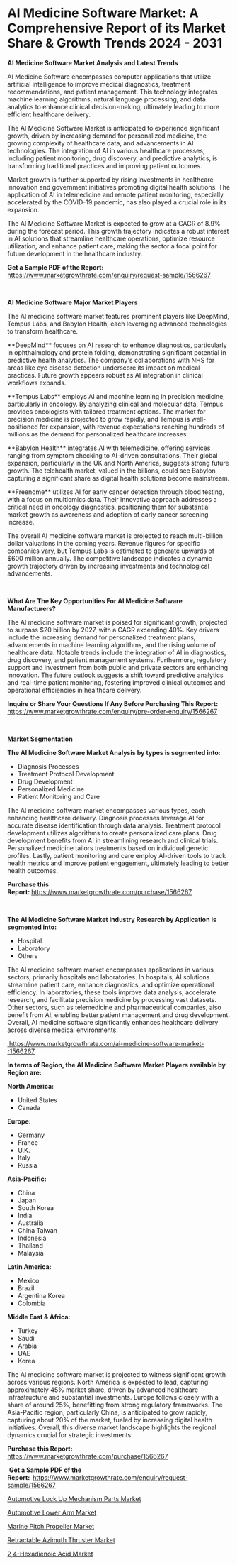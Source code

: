 <p><h1>AI Medicine Software Market: A Comprehensive Report of its Market Share & Growth Trends 2024 - 2031</h1></p><p><strong>AI Medicine Software Market Analysis and Latest Trends</strong></p>
<p><p>AI Medicine Software encompasses computer applications that utilize artificial intelligence to improve medical diagnostics, treatment recommendations, and patient management. This technology integrates machine learning algorithms, natural language processing, and data analytics to enhance clinical decision-making, ultimately leading to more efficient healthcare delivery.</p><p>The AI Medicine Software Market is anticipated to experience significant growth, driven by increasing demand for personalized medicine, the growing complexity of healthcare data, and advancements in AI technologies. The integration of AI in various healthcare processes, including patient monitoring, drug discovery, and predictive analytics, is transforming traditional practices and improving patient outcomes.</p><p>Market growth is further supported by rising investments in healthcare innovation and government initiatives promoting digital health solutions. The application of AI in telemedicine and remote patient monitoring, especially accelerated by the COVID-19 pandemic, has also played a crucial role in its expansion. </p><p>The AI Medicine Software Market is expected to grow at a CAGR of 8.9% during the forecast period. This growth trajectory indicates a robust interest in AI solutions that streamline healthcare operations, optimize resource utilization, and enhance patient care, making the sector a focal point for future development in the healthcare industry.</p></p>
<p><strong>Get a Sample PDF of the Report:&nbsp;</strong> <a href="https://www.marketgrowthrate.com/enquiry/request-sample/1566267">https://www.marketgrowthrate.com/enquiry/request-sample/1566267</a></p>
<p>&nbsp;</p>
<p><strong>AI Medicine Software Major Market Players</strong></p>
<p><p>The AI medicine software market features prominent players like DeepMind, Tempus Labs, and Babylon Health, each leveraging advanced technologies to transform healthcare.</p><p>**DeepMind** focuses on AI research to enhance diagnostics, particularly in ophthalmology and protein folding, demonstrating significant potential in predictive health analytics. The company's collaborations with NHS for areas like eye disease detection underscore its impact on medical practices. Future growth appears robust as AI integration in clinical workflows expands.</p><p>**Tempus Labs** employs AI and machine learning in precision medicine, particularly in oncology. By analyzing clinical and molecular data, Tempus provides oncologists with tailored treatment options. The market for precision medicine is projected to grow rapidly, and Tempus is well-positioned for expansion, with revenue expectations reaching hundreds of millions as the demand for personalized healthcare increases.</p><p>**Babylon Health** integrates AI with telemedicine, offering services ranging from symptom checking to AI-driven consultations. Their global expansion, particularly in the UK and North America, suggests strong future growth. The telehealth market, valued in the billions, could see Babylon capturing a significant share as digital health solutions become mainstream.</p><p>**Freenome** utilizes AI for early cancer detection through blood testing, with a focus on multiomics data. Their innovative approach addresses a critical need in oncology diagnostics, positioning them for substantial market growth as awareness and adoption of early cancer screening increase.</p><p>The overall AI medicine software market is projected to reach multi-billion dollar valuations in the coming years. Revenue figures for specific companies vary, but Tempus Labs is estimated to generate upwards of $600 million annually. The competitive landscape indicates a dynamic growth trajectory driven by increasing investments and technological advancements.</p></p>
<p>&nbsp;</p>
<p><strong>What Are The Key Opportunities For AI Medicine Software Manufacturers?</strong></p>
<p><p>The AI medicine software market is poised for significant growth, projected to surpass $20 billion by 2027, with a CAGR exceeding 40%. Key drivers include the increasing demand for personalized treatment plans, advancements in machine learning algorithms, and the rising volume of healthcare data. Notable trends include the integration of AI in diagnostics, drug discovery, and patient management systems. Furthermore, regulatory support and investment from both public and private sectors are enhancing innovation. The future outlook suggests a shift toward predictive analytics and real-time patient monitoring, fostering improved clinical outcomes and operational efficiencies in healthcare delivery.</p></p>
<p><strong>Inquire or Share Your Questions If Any Before Purchasing This Report:</strong> <a href="https://www.marketgrowthrate.com/enquiry/pre-order-enquiry/1566267">https://www.marketgrowthrate.com/enquiry/pre-order-enquiry/1566267</a></p>
<p>&nbsp;</p>
<p><strong>Market Segmentation</strong></p>
<p><strong>The AI Medicine Software Market Analysis by types is segmented into:</strong></p>
<p><ul><li>Diagnosis Processes</li><li>Treatment Protocol Development</li><li>Drug Development</li><li>Personalized Medicine</li><li>Patient Monitoring and Care</li></ul></p>
<p><p>The AI medicine software market encompasses various types, each enhancing healthcare delivery. Diagnosis processes leverage AI for accurate disease identification through data analysis. Treatment protocol development utilizes algorithms to create personalized care plans. Drug development benefits from AI in streamlining research and clinical trials. Personalized medicine tailors treatments based on individual genetic profiles. Lastly, patient monitoring and care employ AI-driven tools to track health metrics and improve patient engagement, ultimately leading to better health outcomes.</p></p>
<p><strong>Purchase this Report:&nbsp;</strong><a href="https://www.marketgrowthrate.com/purchase/1566267">https://www.marketgrowthrate.com/purchase/1566267</a></p>
<p>&nbsp;</p>
<p><strong>The AI Medicine Software Market Industry Research by Application is segmented into:</strong></p>
<p><ul><li>Hospital</li><li>Laboratory</li><li>Others</li></ul></p>
<p><p>The AI medicine software market encompasses applications in various sectors, primarily hospitals and laboratories. In hospitals, AI solutions streamline patient care, enhance diagnostics, and optimize operational efficiency. In laboratories, these tools improve data analysis, accelerate research, and facilitate precision medicine by processing vast datasets. Other sectors, such as telemedicine and pharmaceutical companies, also benefit from AI, enabling better patient management and drug development. Overall, AI medicine software significantly enhances healthcare delivery across diverse medical environments.</p></p>
<p><a href="https://www.marketgrowthrate.com/ai-medicine-software-market-r1566267">&nbsp;https://www.marketgrowthrate.com/ai-medicine-software-market-r1566267</a></p>
<p><strong>In terms of Region, the AI Medicine Software Market Players available by Region are:</strong></p>
<p>
    <p> <strong> North America: </strong>
        <ul>
            <li>United States</li>
            <li>Canada</li>
        </ul>
        </p> 
    <p> <strong> Europe: </strong>
        <ul>
            <li>Germany</li>
            <li>France</li>
            <li>U.K.</li>
            <li>Italy</li>
            <li>Russia</li>
        </ul>
        </p> 
    <p> <strong> Asia-Pacific: </strong>
        <ul>
            <li>China</li>
            <li>Japan</li>
            <li>South Korea</li>
            <li>India</li>
            <li>Australia</li>
            <li>China Taiwan</li>
            <li>Indonesia</li>
            <li>Thailand</li>
            <li>Malaysia</li>
        </ul>
        </p> 
    <p> <strong> Latin America: </strong>
        <ul>
            <li>Mexico</li>
            <li>Brazil</li>
            <li>Argentina Korea</li>
            <li>Colombia</li>
        </ul>
        </p> 
    <p> <strong> Middle East & Africa: </strong>
        <ul>
            <li>Turkey</li>
            <li>Saudi</li>
            <li>Arabia</li>
            <li>UAE</li>
            <li>Korea</li>
        </ul>
    </p>
    </p>
<p><p>The AI medicine software market is projected to witness significant growth across various regions. North America is expected to lead, capturing approximately 45% market share, driven by advanced healthcare infrastructure and substantial investments. Europe follows closely with a share of around 25%, benefitting from strong regulatory frameworks. The Asia-Pacific region, particularly China, is anticipated to grow rapidly, capturing about 20% of the market, fueled by increasing digital health initiatives. Overall, this diverse market landscape highlights the regional dynamics crucial for strategic investments.</p></p>
<p><strong>Purchase this Report: </strong><a href="https://www.marketgrowthrate.com/purchase/1566267">https://www.marketgrowthrate.com/purchase/1566267</a></p>
<p>&nbsp;<strong>Get a Sample PDF of the Report:&nbsp;&nbsp;</strong><a href="https://www.marketgrowthrate.com/enquiry/request-sample/1566267">https://www.marketgrowthrate.com/enquiry/request-sample/1566267</a></p>
<p><strong></strong></p>
<p><p><a href="https://medium.com/@test11.4/mapping-the-automotive-lock-up-mechanism-parts-market-trends-challenges-and-breakthroughs-ddb71ead54fe?postPublishedType=repub">Automotive Lock Up Mechanism Parts Market</a></p><p><a href="https://medium.com/@test11.4/automotive-lower-arm-market-trends-and-regional-insights-forecasted-for-period-from-2024-to-2031-18c8f6881bab?postPublishedType=repub">Automotive Lower Arm Market</a></p><p><a href="https://issuu.com/reportprime-2/docs/marine-pitch-propeller-market-size-_778a94d3be938d">Marine Pitch Propeller Market</a></p><p><a href="https://issuu.com/reportprime-2/docs/retractable-azimuth-thruster-market_ca607fc4c7e51d">Retractable Azimuth Thruster Market</a></p><p><a href="https://github.com/AshikRahman665/Market-Research-Report-List-1/blob/main/24-hexadienoic-acid-market.md">2,4-Hexadienoic Acid Market</a></p></p>